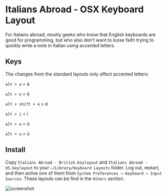 Italians Abroad - OSX Keyboard Layout
=====================================

For Italians abroad, mostly geeks who know that English keyboards are good for programming, but who also don't want to loose faith trying to quickly write a note in Italian using accented letters.

## Keys

The changes from the standard layouts only affect accented letters:

`alt + a` = à

`alt + e` = è

`alt + shift + e` = é

`alt + i` = ì

`alt + o` = ò

`alt + u` = ù

## Install

Copy `Italians Abroad - British.keylayout` and `Italians Abroad - US.keylayout` to your `~/Library/Keyboard Layouts` folder.
Log out, restart, and then active one of them from `System Preferences → Keyboard → Input Sources`. These layouts can be find in the `Others` section.

![screenshot](https://raw.githubusercontent.com/miromannino/italians-abroad-osx-keyboard-layout/master/screenshot.png)

